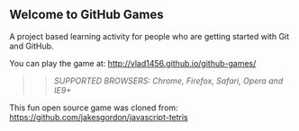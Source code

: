 ## Welcome to GitHub Games

A project based learning activity for people who are getting started with Git and GitHub.

You can play the game at: http://vlad1456.github.io/github-games/

>> _*SUPPORTED BROWSERS*: Chrome, Firefox, Safari, Opera and IE9+_

This fun open source game was cloned from: https://github.com/jakesgordon/javascript-tetris
